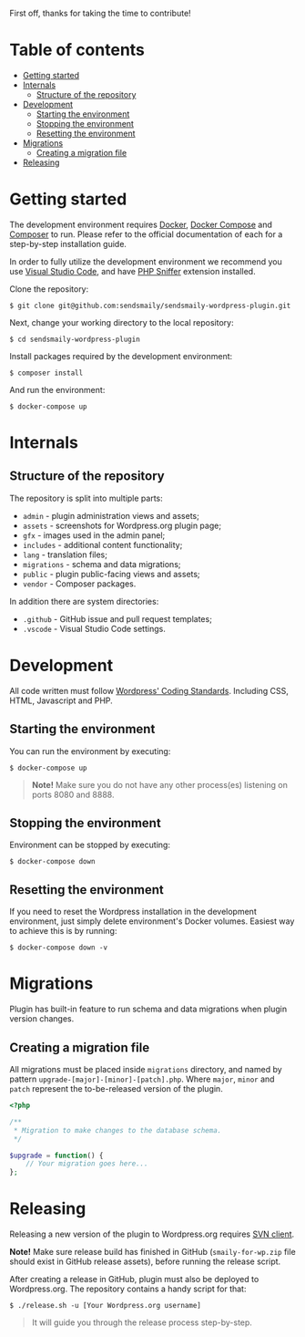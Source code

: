 First off, thanks for taking the time to contribute!

# Table of contents

- [Getting started](#getting-started)
- [Internals](#internals)
    - [Structure of the repository](#structure-of-the-repository)
- [Development](#development)
    - [Starting the environment](#starting-the-environment)
    - [Stopping the environment](#stopping-the-environment)
    - [Resetting the environment](#resetting-the-environment)
- [Migrations](#migrations)
    - [Creating a migration file](#creating-a-migration-file)
- [Releasing](#releasing)


# Getting started

The development environment requires [Docker](https://docs.docker.com/), [Docker Compose](https://docs.docker.com/compose/) and [Composer](https://getcomposer.org/download/) to run. Please refer to the official documentation of each for a step-by-step installation guide.

In order to fully utilize the development environment we recommend you use [Visual Studio Code](https://code.visualstudio.com/), and have [PHP Sniffer](https://marketplace.visualstudio.com/items?itemName=wongjn.php-sniffer) extension installed.

Clone the repository:

    $ git clone git@github.com:sendsmaily/sendsmaily-wordpress-plugin.git

Next, change your working directory to the local repository:

    $ cd sendsmaily-wordpress-plugin

Install packages required by the development environment:

    $ composer install

And run the environment:

    $ docker-compose up


# Internals

## Structure of the repository

The repository is split into multiple parts:

- `admin` - plugin administration views and assets;
- `assets` - screenshots for Wordpress.org plugin page;
- `gfx` - images used in the admin panel;
- `includes` - additional content functionality;
- `lang` - translation files;
- `migrations` - schema and data migrations;
- `public` - plugin public-facing views and assets;
- `vendor` - Composer packages.

In addition there are system directories:

- `.github` - GitHub issue and pull request templates;
- `.vscode` - Visual Studio Code settings.


# Development

All code written must follow [Wordpress' Coding Standards](https://make.wordpress.org/core/handbook/best-practices/coding-standards/). Including CSS, HTML, Javascript and PHP.

## Starting the environment

You can run the environment by executing:

    $ docker-compose up

> **Note!** Make sure you do not have any other process(es) listening on ports 8080 and 8888.

## Stopping the environment

Environment can be stopped by executing:

    $ docker-compose down

## Resetting the environment

If you need to reset the Wordpress installation in the development environment, just simply delete environment's Docker volumes. Easiest way to achieve this is by running:

    $ docker-compose down -v


# Migrations

Plugin has built-in feature to run schema and data migrations when plugin version changes.

## Creating a migration file

All migrations must be placed inside `migrations` directory, and named by pattern `upgrade-[major]-[minor]-[patch].php`. Where `major`, `minor` and `patch` represent the to-be-released version of the plugin.

```php
<?php

/**
 * Migration to make changes to the database schema.
 */

$upgrade = function() {
    // Your migration goes here...
};
```


# Releasing

Releasing a new version of the plugin to Wordpress.org requires [SVN client](https://subversion.apache.org/packages.html).

**Note!** Make sure release build has finished in GitHub (`smaily-for-wp.zip` file should exist in GitHub release assets), before running the release script.

After creating a release in GitHub, plugin must also be deployed to Wordpress.org. The repository contains a handy script for that:

    $ ./release.sh -u [Your Wordpress.org username]

> It will guide you through the release process step-by-step.
